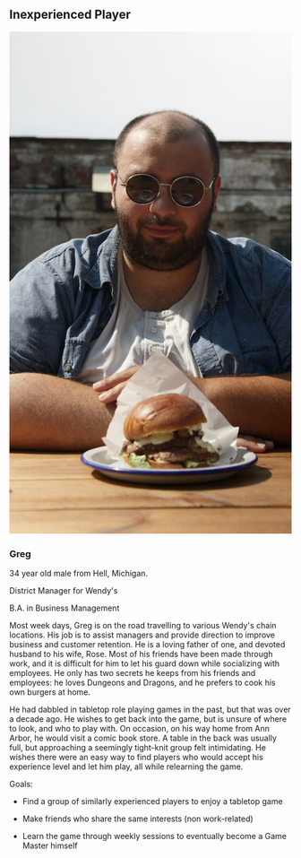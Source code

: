 ## Inexperienced Player ##

![Greg - Wendy's Crew Member](greg.jpg)

### Greg ###

34 year old male from Hell, Michigan.

District Manager for Wendy's

B.A. in Business Management

Most week days, Greg is on the road travelling to various Wendy's chain locations. His job is to assist managers and provide direction to improve business and customer retention. He is a loving father of one, and devoted husband to his wife, Rose. Most of his friends have been made through work, and it is difficult for him to let his guard down while socializing with employees. He only has two secrets he keeps from his friends and employees: he loves Dungeons and Dragons, and he prefers to cook his own burgers at home.

He had dabbled in tabletop role playing games in the past, but that was over a decade ago. He wishes to get back into the game, but is unsure of where to look, and who to play with. On occasion, on his way home from Ann Arbor, he would visit a comic book store. A table in the back was usually full, but approaching a seemingly tight-knit group felt intimidating. He wishes there were an easy way to find players who would accept his experience level and let him play, all while relearning the game.

Goals:
- Find a group of similarly experienced players to enjoy a tabletop game
                                                                                      
- Make friends who share the same interests (non work-related)                                                                                                      
- Learn the game through weekly sessions to eventually become a Game Master himself
